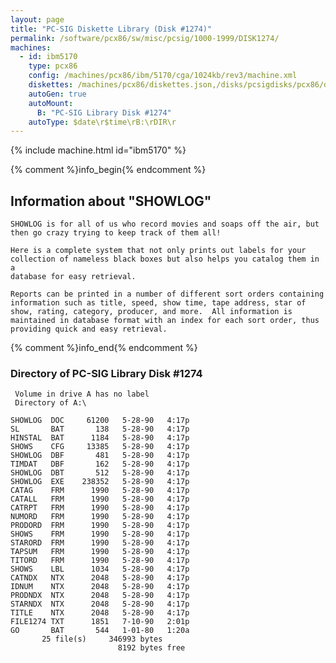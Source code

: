 ```yaml
---
layout: page
title: "PC-SIG Diskette Library (Disk #1274)"
permalink: /software/pcx86/sw/misc/pcsig/1000-1999/DISK1274/
machines:
  - id: ibm5170
    type: pcx86
    config: /machines/pcx86/ibm/5170/cga/1024kb/rev3/machine.xml
    diskettes: /machines/pcx86/diskettes.json,/disks/pcsigdisks/pcx86/diskettes.json
    autoGen: true
    autoMount:
      B: "PC-SIG Library Disk #1274"
    autoType: $date\r$time\rB:\rDIR\r
---
```


{% include machine.html id="ibm5170" %}

{% comment %}info_begin{% endcomment %}

## Information about "SHOWLOG"

    SHOWLOG is for all of us who record movies and soaps off the air, but
    then go crazy trying to keep track of them all!
    
    Here is a complete system that not only prints out labels for your
    collection of nameless black boxes but also helps you catalog them in a
    database for easy retrieval.
    
    Reports can be printed in a number of different sort orders containing
    information such as title, speed, show time, tape address, star of
    show, rating, category, producer, and more.  All information is
    maintained in database format with an index for each sort order, thus
    providing quick and easy retrieval.
{% comment %}info_end{% endcomment %}


### Directory of PC-SIG Library Disk #1274

     Volume in drive A has no label
     Directory of A:\

    SHOWLOG  DOC     61200   5-28-90   4:17p
    SL       BAT       138   5-28-90   4:17p
    HINSTAL  BAT      1184   5-28-90   4:17p
    SHOWS    CFG     13385   5-28-90   4:17p
    SHOWLOG  DBF       481   5-28-90   4:17p
    TIMDAT   DBF       162   5-28-90   4:17p
    SHOWLOG  DBT       512   5-28-90   4:17p
    SHOWLOG  EXE    238352   5-28-90   4:17p
    CATAG    FRM      1990   5-28-90   4:17p
    CATALL   FRM      1990   5-28-90   4:17p
    CATRPT   FRM      1990   5-28-90   4:17p
    NUMORD   FRM      1990   5-28-90   4:17p
    PRODORD  FRM      1990   5-28-90   4:17p
    SHOWS    FRM      1990   5-28-90   4:17p
    STARORD  FRM      1990   5-28-90   4:17p
    TAPSUM   FRM      1990   5-28-90   4:17p
    TITORD   FRM      1990   5-28-90   4:17p
    SHOWS    LBL      1034   5-28-90   4:17p
    CATNDX   NTX      2048   5-28-90   4:17p
    IDNUM    NTX      2048   5-28-90   4:17p
    PRODNDX  NTX      2048   5-28-90   4:17p
    STARNDX  NTX      2048   5-28-90   4:17p
    TITLE    NTX      2048   5-28-90   4:17p
    FILE1274 TXT      1851   7-10-90   2:01p
    GO       BAT       544   1-01-80   1:20a
           25 file(s)     346993 bytes
                            8192 bytes free
